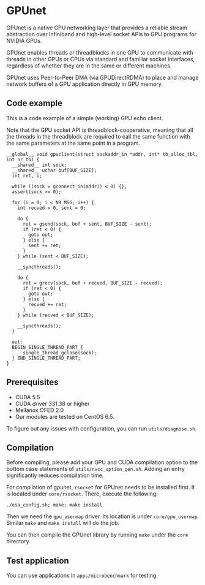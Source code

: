 GPUnet
======

GPUnet is a native GPU networking layer that provides a reliable stream abstraction over Infiniband  and high-level socket APIs  to GPU programs for NVIDIA GPUs.

GPUnet enables threads or threadblocks in one GPU to communicate with threads in other GPUs or CPUs via standard and familiar socket interfaces, regardless of whether they are in the same or different machines. 

GPUnet uses Peer-to-Peer DMA (via GPUDirectRDMA) to place and manage network buffers of a GPU application directly in  GPU memory.  

Code example
------------
This is a code example of a simple (working) GPU echo client. 

Note that  the GPU socket API is threadblock-cooperative, meaning that all the threads in the threadblock are required to call the same function with the same parameters at the same point in a program.

    __global__ void gpuclient(struct sockaddr_in *addr, int* tb_alloc_tbl, int nr_tb) {
      __shared__ int sock;
      __shared__ uchar buf[BUF_SIZE];
      int ret, i;
    
      while ((sock = gconnect_in(addr)) < 0) {};
      assert(sock >= 0);

      for (i = 0; i < NR_MSG; i++) {
        int recved = 0, sent = 0;
    
        do {
          ret = gsend(sock, buf + sent, BUF_SIZE - sent);
          if (ret < 0) {
            goto out;
          } else {
            sent += ret;
          }
        } while (sent < BUF_SIZE);
        
        __syncthreads(); 
      
        do {
          ret = grecv(sock, buf + recved, BUF_SIZE - recved);
          if (ret < 0) {
            goto out;
          } else {
            recved += ret;
          }
        } while (recved < BUF_SIZE);
        
        __syncthreads();
      }

      out:
      BEGIN_SINGLE_THREAD_PART {
          single_thread_gclose(sock);
      } END_SINGLE_THREAD_PART;
    }

Prerequisites
-------------
 - CUDA 5.5
 - CUDA driver 331.38 or higher
 - Mellanox OFED 2.0
 - Our modules are tested on CentOS 6.5.

 To figure out any issues with configuration, you can run `utils/diagnose.sh`.

Compilation
-----------

Before compiling, please add your GPU and CUDA compilation option to
the bottom case statements of `utils/nvcc_option_gen.sh`. Adding an
entry significantly reduces compilation time.

For compilation of gpunet, `rsocket` for GPUnet needs to be installed
first. It is located under `core/rsocket`. There, execute the following:

    ./osa_config.sh; make; make install

Then we need the `gpu_usermap` driver. Its location is under `core/gpu_usermap`. Similar `make` and `make install` will do the job.

You can then compile the GPUnet library by running `make` under the `core` directory.

Test application
-----------------

You can use applications in `apps/microbenchmark` for testing. 
